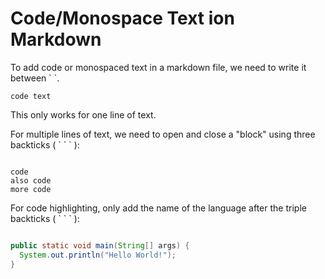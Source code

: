 # Code/Monospace Text ion Markdown

To add code or monospaced text in a markdown file, we need to write it between \`  \`.

`code text`

This only works for one line of text.

For multiple lines of text, we need to open and close a "block" using three backticks ( \` \` \` ):


``` 

code
also code
more code

```

For code highlighting, only add the name of the language after the triple backticks ( \` \` \` ):

``` Java

public static void main(String[] args) {
  System.out.println("Hello World!");
}

```